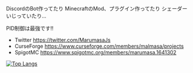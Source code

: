 DiscordのBot作ってたり
MinecraftのMod、プラグイン作ってたり
シェーダー いじっていたり...

PID制御は最強です!!

* Twitter https://twitter.com/MarumasaJs
* CurseForge https://www.curseforge.com/members/malmasa/projects
* SpigotMC https://www.spigotmc.org/members/marumasa.1641302

[![Top Langs](https://github-readme-stats.marumasa.dev/api/top-langs/?username=malken21&langs_count=20&layout=compact&theme=transparent&locale=ja)](https://github.com/anuraghazra/github-readme-stats)
